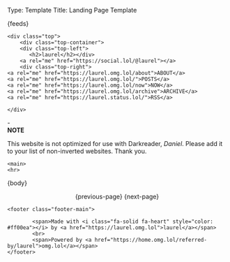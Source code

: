 Type: Template
Title: Landing Page Template

<!DOCTYPE html>
<html lang="en">
<head>
<title>ll{separator}home</title>
<meta charset="utf-8">
<meta name="viewport" content="width=device-width, initial-scale=1">
{feeds}
<style>
@import url('https://fonts.googleapis.com/css2?family=Caladea:ital,wght@0,700;1,400&family=Lato:ital,wght@0,400;0,900;1,400&display=swap');
@import url('https://static.omg.lol/type/font-md-io.css');
@import url('https://static.omg.lol/type/fontawesome-free/css/all.css');
</style>
<link rel="stylesheet" href="https://laurel.weblog.lol/style.css">

    <div class="top">
        <div class="top-container">
        <div class="top-left">
           <h2>laurel</h2></div>
        <a rel="me" href="https://social.lol/@laurel"></a>
        <div class="top-right">
    <a rel="me" href="https://laurel.omg.lol/about">ABOUT</a>   
    <a rel="me" href="https://laurel.omg.lol/">POSTS</a>  
    <a rel="me" href="https://laurel.omg.lol/now">NOW</a>
    <a rel="me" href="https://laurel.omg.lol/archive">ARCHIVE</a>
    <a rel="me" href="https://laurel.status.lol/">RSS</a>

    </div>
</div>
</div>
</div>
<div class="header">
    -
</div> 

<div class="black-narrow"><b>NOTE</b>
    <p>This website is not optimized for use with Darkreader, <i>Daniel</i>. Please add it to your list of non-inverted websites. Thank you.
    </p>
    </div>

  </head>
  <body>

    <main>
    <hr>
{body}
</main>

<div style="text-align: center;">
<div class="pagination">
{previous-page}
{next-page}
</div>
</div>



	<footer class="footer-main">

			<span>Made with <i class="fa-solid fa-heart" style="color: #ff00ea"></i> by <a href="https://laurel.omg.lol">laurel</a></span>
			<br>
			<span>Powered by <a href="https://home.omg.lol/referred-by/laurel">omg.lol</a></span>
	</footer>
</body>
</html>